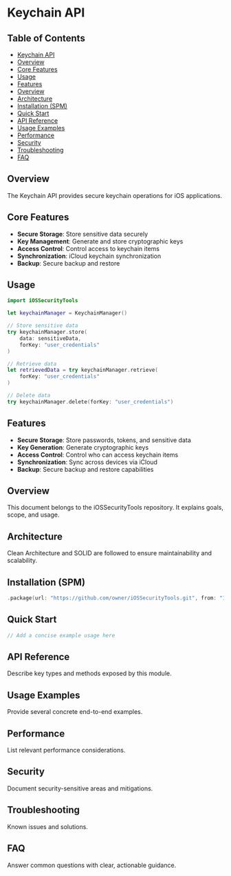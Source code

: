 # Keychain API

<!-- TOC START -->
## Table of Contents
- [Keychain API](#keychain-api)
- [Overview](#overview)
- [Core Features](#core-features)
- [Usage](#usage)
- [Features](#features)
- [Overview](#overview)
- [Architecture](#architecture)
- [Installation (SPM)](#installation-spm)
- [Quick Start](#quick-start)
- [API Reference](#api-reference)
- [Usage Examples](#usage-examples)
- [Performance](#performance)
- [Security](#security)
- [Troubleshooting](#troubleshooting)
- [FAQ](#faq)
<!-- TOC END -->


## Overview

The Keychain API provides secure keychain operations for iOS applications.

## Core Features

- **Secure Storage**: Store sensitive data securely
- **Key Management**: Generate and store cryptographic keys
- **Access Control**: Control access to keychain items
- **Synchronization**: iCloud keychain synchronization
- **Backup**: Secure backup and restore

## Usage

```swift
import iOSSecurityTools

let keychainManager = KeychainManager()

// Store sensitive data
try keychainManager.store(
    data: sensitiveData,
    forKey: "user_credentials"
)

// Retrieve data
let retrievedData = try keychainManager.retrieve(
    forKey: "user_credentials"
)

// Delete data
try keychainManager.delete(forKey: "user_credentials")
```

## Features

- **Secure Storage**: Store passwords, tokens, and sensitive data
- **Key Generation**: Generate cryptographic keys
- **Access Control**: Control who can access keychain items
- **Synchronization**: Sync across devices via iCloud
- **Backup**: Secure backup and restore capabilities

## Overview
This document belongs to the iOSSecurityTools repository. It explains goals, scope, and usage.

## Architecture
Clean Architecture and SOLID are followed to ensure maintainability and scalability.

## Installation (SPM)
```swift
.package(url: "https://github.com/owner/iOSSecurityTools.git", from: "1.0.0")
```

## Quick Start
```swift
// Add a concise example usage here
```

## API Reference
Describe key types and methods exposed by this module.

## Usage Examples
Provide several concrete end-to-end examples.

## Performance
List relevant performance considerations.

## Security
Document security-sensitive areas and mitigations.

## Troubleshooting
Known issues and solutions.

## FAQ
Answer common questions with clear, actionable guidance.
